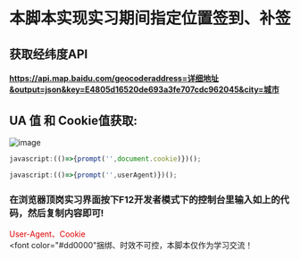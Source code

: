 # 本脚本实现实习期间指定位置签到、补签
## 获取经纬度API
####  https://api.map.baidu.com/geocoderaddress=详细地址&output=json&key=E4805d16520de693a3fe707cdc962045&city=城市
## UA 值 和 Cookie值获取:
![image](https://user-images.githubusercontent.com/102405245/201950883-5e819f19-04e0-4cc4-895e-7167b2c31fa4.png)
```javascript
javascript:(()=>{prompt('',document.cookie)})();
```
```javascript
javascript:(()=>{prompt('',userAgent)})();
```

### 在浏览器顶岗实习界面按下F12开发者模式下的控制台里输入如上的代码，然后复制内容即可!
<font color="#dd0000">User-Agent、Cookie</font><br /> 
<font color="#dd0000"捆绑、时效不可控</font>，本脚本仅作为学习交流！
